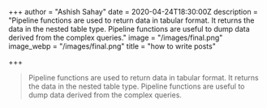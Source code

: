 +++
author = "Ashish Sahay"
date = 2020-04-24T18:30:00Z
description = "Pipeline functions are used to return data in tabular format. It returns the data in the nested table type. Pipeline functions are useful to dump data derived from the complex queries."
image = "/images/final.png"
image_webp = "/images/final.png"
title = "how to write posts"

+++
> Pipeline functions are used to return data in tabular format. It returns the data in the nested table type. Pipeline functions are useful to dump data derived from the complex queries.
